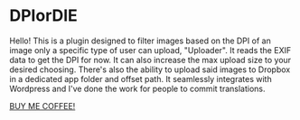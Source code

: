 # DPIorDIE
Hello! This is a plugin designed to filter images based on the DPI of an image only a specific type of user can upload, "Uploader". It reads the EXIF data to get the DPI for now. It can also increase the max upload size to your desired choosing. There's also the ability to upload said images to Dropbox in a dedicated app folder and offset path. It seamlessly integrates with Wordpress and I've done the work for people to commit translations.

[BUY ME COFFEE!](https://www.paypal.me/CoryNil)
